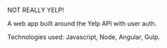 
NOT REALLY YELP!

A web app built around the Yelp API with user auth.

Technologies used: Javascript, Node, Angular, Gulp.

